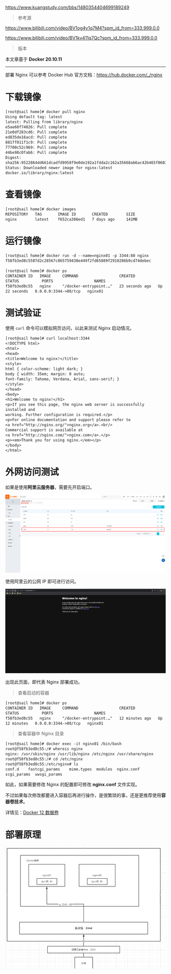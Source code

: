 https://www.kuangstudy.com/bbs/1480354404699189249

> 参考源

https://www.bilibili.com/video/BV1og4y1q7M4?spm_id_from=333.999.0.0

https://www.bilibili.com/video/BV1kv411q7Qc?spm_id_from=333.999.0.0

> 版本

本文章基于 **Docker 20.10.11**

------

部署 Nginx 可以参考 Docker Hub 官方文档：https://hub.docker.com/_/nginx

# 下载镜像

```shell
[root@sail home]# docker pull nginx
Using default tag: latest
latest: Pulling from library/nginx
e5ae68f74026: Pull complete 
21e0df283cd6: Pull complete 
ed835de16acd: Pull complete 
881ff011f1c9: Pull complete 
77700c52c969: Pull complete 
44be98c0fab6: Pull complete 
Digest: sha256:9522864dd661dcadfd9958f9e0de192a1fdda2c162a35668ab6ac42b465f0603
Status: Downloaded newer image for nginx:latest
docker.io/library/nginx:latest
```

# 查看镜像

```shell
[root@sail home]# docker images
REPOSITORY   TAG       IMAGE ID       CREATED        SIZE
nginx        latest    f652ca386ed1   7 days ago     141MB
```

# 运行镜像

```shell
[root@sail home]# docker run -d --name=nginx01 -p 3344:80 nginx
f58fb3ed8c5587d2c28567c865759438e449f2fd65889f2910286b9cd74debec

[root@sail home]# docker ps
CONTAINER ID   IMAGE     COMMAND                  CREATED          STATUS          PORTS                  NAMES
f58fb3ed8c55   nginx     "/docker-entrypoint.…"   23 seconds ago   Up 22 seconds   0.0.0.0:3344->80/tcp   nginx01
```

# 测试验证

使用 `curl` 命令可以模拟网页访问，以此来测试 Nginx 启动情况。

```shell
[root@sail home]# curl localhost:3344
<!DOCTYPE html>
<html>
<head>
<title>Welcome to nginx!</title>
<style>
html { color-scheme: light dark; }
body { width: 35em; margin: 0 auto;
font-family: Tahoma, Verdana, Arial, sans-serif; }
</style>
</head>
<body>
<h1>Welcome to nginx!</h1>
<p>If you see this page, the nginx web server is successfully installed and
working. Further configuration is required.</p>
<p>For online documentation and support please refer to
<a href="http://nginx.org/">nginx.org</a>.<br/>
Commercial support is available at
<a href="http://nginx.com/">nginx.com</a>.</p>
<p><em>Thank you for using nginx.</em></p>
</body>
</html>
```

# 外网访问测试

如果是使用**阿里云服务器**，需要先开启端口。

![img](部署Nginx.assets/kuangstudy730f8c47-9e5e-4500-89c3-53efeb84508f.png)

使用阿里云的公网 IP 即可进行访问。

![img](部署Nginx.assets/kuangstudyd752732b-2341-406e-bdb9-cf761687f943.png)

出现此页面，即代表 Nginx 部署成功。

> 查看启动的容器

```shell
[root@sail home]# docker ps
CONTAINER ID   IMAGE     COMMAND                  CREATED          STATUS          PORTS                  NAMES
f58fb3ed8c55   nginx     "/docker-entrypoint.…"   12 minutes ago   Up 12 minutes   0.0.0.0:3344->80/tcp   nginx01
```

> 查看容器中 Nginx 目录

```shell
[root@sail home]# docker exec -it nginx01 /bin/bash
root@f58fb3ed8c55:/# whereis nginx
nginx: /usr/sbin/nginx /usr/lib/nginx /etc/nginx /usr/share/nginx
root@f58fb3ed8c55:/# cd /etc/nginx
root@f58fb3ed8c55:/etc/nginx# ls
conf.d    fastcgi_params    mime.types  modules  nginx.conf  scgi_params  uwsgi_params
```

如此，如果需要修改 Nginx 的配置即可修改 **nginx.conf** 文件实现。

不过如果每次修改都要进入容器后再进行操作，是很繁琐的事，还是更推荐使用**容器卷技术**。

详情见：[Docker 12 数据卷](https://www.kuangstudy.com/bbs/1484782140666593282)

# 部署原理

![img](部署Nginx.assets/kuangstudyac5efdfa-8d87-4b82-833a-34ec38378727.png)

​      